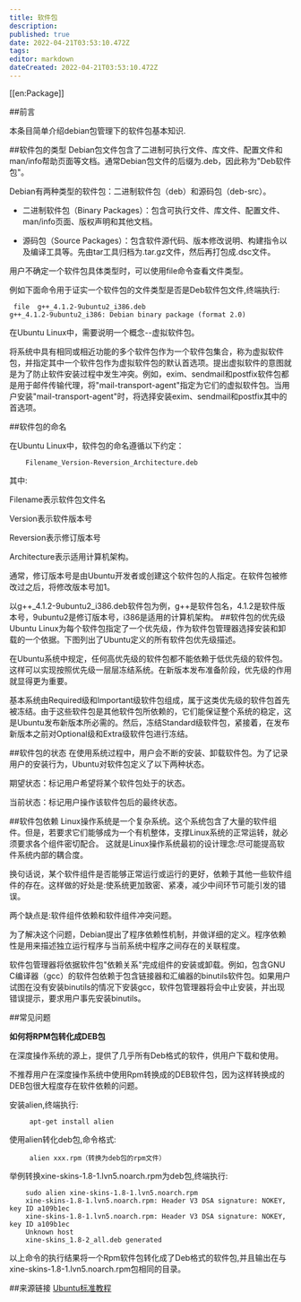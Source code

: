 ```yaml
---
title: 软件包
description: 
published: true
date: 2022-04-21T03:53:10.472Z
tags: 
editor: markdown
dateCreated: 2022-04-21T03:53:10.472Z
---
```


[[en:Package]]


##前言

本条目简单介绍debian包管理下的软件包基本知识.

##软件包的类型
Debian包文件包含了二进制可执行文件、库文件、配置文件和man/info帮助页面等文档。通常Debian包文件的后缀为.deb，因此称为"Deb软件包"。

Debian有两种类型的软件包：二进制软件包（deb）和源码包（deb-src）。

- 二进制软件包（Binary Packages）：包含可执行文件、库文件、配置文件、man/info页面、版权声明和其他文档。

- 源码包（Source Packages）：包含软件源代码、版本修改说明、构建指令以及编译工具等。先由tar工具归档为.tar.gz文件，然后再打包成.dsc文件。

用户不确定一个软件包具体类型时，可以使用file命令查看文件类型。

例如下面命令用于证实一个软件包的文件类型是否是Deb软件包文件,终端执行:

     file  g++_4.1.2-9ubuntu2_i386.deb
    g++_4.1.2-9ubuntu2_i386: Debian binary package (format 2.0)

在Ubuntu Linux中，需要说明一个概念--虚拟软件包。

将系统中具有相同或相近功能的多个软件包作为一个软件包集合，称为虚拟软件包，并指定其中一个软件包作为虚拟软件包的默认首选项。提出虚拟软件的意图就是为了防止软件安装过程中发生冲突。例如，exim、sendmail和postfix软件包都是用于邮件传输代理，将"mail-transport-agent"指定为它们的虚拟软件包。当用户安装"mail-transport-agent"时，将选择安装exim、sendmail和postfix其中的首选项。

##软件包的命名

在Ubuntu Linux中，软件包的命名遵循以下约定：

        Filename_Version-Reversion_Architecture.deb

其中:

Filename表示软件包文件名

Version表示软件版本号

Reversion表示修订版本号

Architecture表示适用计算机架构。

通常，修订版本号是由Ubuntu开发者或创建这个软件包的人指定。在软件包被修改过之后，将修改版本号加1。

以g++_4.1.2-9ubuntu2_i386.deb软件包为例，g++是软件包名，4.1.2是软件版本号，9ubuntu2是修订版本号，i386是适用的计算机架构。
##软件包的优先级
Ubuntu Linux为每个软件包指定了一个优先级，作为软件包管理器选择安装和卸载的一个依据。下图列出了Ubuntu定义的所有软件包优先级描述。

在Ubuntu系统中规定，任何高优先级的软件包都不能依赖于低优先级的软件包。这样可以实现按照优先级一层层冻结系统。在新版本发布准备阶段，优先级的作用就显得更为重要。

基本系统由Required级和Important级软件包组成，属于这类优先级的软件包首先被冻结。由于这些软件包是其他软件包所依赖的，它们能保证整个系统的稳定，这是Ubuntu发布新版本所必需的。然后，冻结Standard级软件包，紧接着，在发布新版本之前对Optional级和Extra级软件包进行冻结。

##软件包的状态
在使用系统过程中，用户会不断的安装、卸载软件包。为了记录用户的安装行为，Ubuntu对软件包定义了以下两种状态。

期望状态：标记用户希望将某个软件包处于的状态。

当前状态：标记用户操作该软件包后的最终状态。

##软件包依赖
Linux操作系统是一个复杂系统。这个系统包含了大量的软件组件。但是，若要求它们能够成为一个有机整体，支撑Linux系统的正常运转，就必须要求各个组件密切配合。
这就是Linux操作系统最初的设计理念:尽可能提高软件系统内部的耦合度。

换句话说，某个软件组件是否能够正常运行或运行的更好，依赖于其他一些软件组件的存在。这样做的好处是:使系统更加致密、紧凑，减少中间环节可能引发的错误。

两个缺点是:软件组件依赖和软件组件冲突问题。

为了解决这个问题，Debian提出了程序依赖性机制，并做详细的定义。程序依赖性是用来描述独立运行程序与当前系统中程序之间存在的关联程度。

软件包管理器将依据软件包"依赖关系"完成组件的安装或卸载。例如，包含GNU C编译器（gcc）的软件包依赖于包含链接器和汇编器的binutils软件包。如果用户试图在没有安装binutils的情况下安装gcc，软件包管理器将会中止安装，并出现错误提示，要求用户事先安装binutils。

##常见问题

**如何将RPM包转化成DEB包**

在深度操作系统的源上，提供了几乎所有Deb格式的软件，供用户下载和使用。

不推荐用户在深度操作系统中使用Rpm转换成的DEB软件包，因为这样转换成的DEB包很大程度存在软件依赖的问题。

安装alien,终端执行:

         apt-get install alien

使用alien转化deb包,命令格式:

         alien xxx.rpm（转换为deb包的rpm文件）

举例转换xine-skins-1.8-1.lvn5.noarch.rpm为deb包,终端执行:

        sudo alien xine-skins-1.8-1.lvn5.noarch.rpm
        xine-skins-1.8-1.lvn5.noarch.rpm: Header V3 DSA signature: NOKEY, key ID a109b1ec
        xine-skins-1.8-1.lvn5.noarch.rpm: Header V3 DSA signature: NOKEY, key ID a109b1ec
        Unknown host
        xine-skins_1.8-2_all.deb generated

以上命令的执行结果将一个Rpm软件包转化成了Deb格式的软件包,并且输出在与xine-skins-1.8-1.lvn5.noarch.rpm包相同的目录。

##来源链接
[Ubuntu标准教程](http://book.51cto.com/art/200811/96247.htm)
